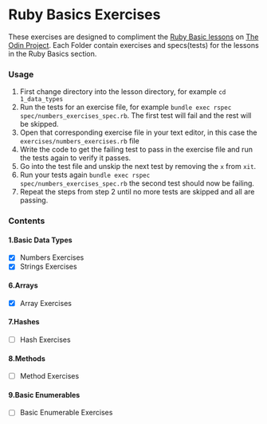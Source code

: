 # Ruby Basics Exercises
These exercises are designed to compliment the [Ruby Basic lessons](https://www.theodinproject.com/courses/ruby-programming#basic-ruby) on [The Odin Project](https://www.theodinproject.com/). Each Folder contain exercises and specs(tests) for the lessons in the Ruby Basics section.

### Usage

1. First change directory into the lesson directory, for example `cd 1_data_types`
2. Run the tests for an exercise file, for example `bundle exec rspec spec/numbers_exercises_spec.rb`. The first test will fail and the rest will be skipped.
3. Open that corresponding exercise file in your text editor, in this case the `exercises/numbers_exercises.rb` file
4. Write the code to get the failing test to pass in the exercise file and run the tests again to verify it passes.
5. Go into the test file and unskip the next test by removing the `x` from `xit`.
6. Run your tests again `bundle exec rspec spec/numbers_exercises_spec.rb` the second test should now be failing.
7. Repeat the steps from step 2 until no more tests are skipped and all are passing. 

###  Contents

#### 1.Basic Data Types

- [x] Numbers Exercises 
- [x] Strings Exercises 

#### 6.Arrays

- [x] Array Exercises 

#### 7.Hashes

- [ ] Hash Exercises 

#### 8.Methods

- [ ] Method Exercises 

#### 9.Basic Enumerables

- [ ] Basic Enumerable Exercises 
